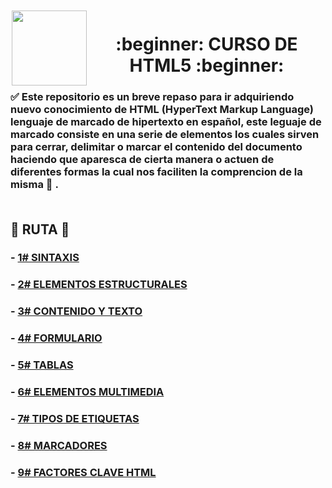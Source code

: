 <img src="https://cdn.iconscout.com/icon/free/png-256/free-html5-41-1175209.png" style="width: 120px; height: 120px; margin: 2px;" align="left" >

<div align="center"><h1> :beginner: CURSO DE HTML5 :beginner: </h1></div>

### 	:white_check_mark: Este repositorio es un breve repaso para ir adquiriendo nuevo conocimiento de HTML (HyperText Markup Language) lenguaje de marcado de hipertexto en español, este leguaje de marcado consiste en una serie de elementos los cuales sirven para cerrar, delimitar o marcar el contenido del documento haciendo que aparesca de cierta manera o actuen de diferentes formas la cual nos faciliten la comprencion de la misma :bookmark_tabs: . <br> <br>


## :beginner: RUTA :beginner:

### - [1# SINTAXIS](https://github.com/judali05/HTML-5/blob/main/RUTA/1%23%20SINTAXIS.md)
### - [2# ELEMENTOS ESTRUCTURALES](https://github.com/judali05/HTML-5/blob/main/RUTA/2%23%20ELEMENTOS%20ESTRUCTURALES.md)
### - [3# CONTENIDO Y TEXTO](https://github.com/judali05/HTML-5/blob/main/RUTA/3%23%20CONTENIDO%20Y%20TEXTO.md)
### - [4# FORMULARIO](https://github.com/judali05/HTML-5/blob/main/RUTA/4%23%20FORMULARIO.md)
### - [5# TABLAS](https://github.com/judali05/HTML-5/blob/main/RUTA/5%23%20TABLAS.md)
### - [6# ELEMENTOS MULTIMEDIA](https://github.com/judali05/HTML-5/blob/main/RUTA/6%23%20ELEMENTOS%20MULTIMEDIA.md)
### - [7# TIPOS DE ETIQUETAS](https://github.com/judali05/HTML-5/blob/main/RUTA/7%23%20ORDEN.md)
### - [8# MARCADORES](https://github.com/judali05/HTML-5/blob/main/RUTA/8%23%20MARCADORES.md)
### - [9# FACTORES CLAVE HTML](https://github.com/judali05/HTML-5/blob/main/RUTA/9%23%20FACTORES%20CLAVE%20HTML.md)
<br>
<br>
